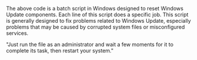 The above code is a batch script in Windows designed to reset Windows Update components. Each line of this script does a specific job.
This script is generally designed to fix problems related to Windows Update, especially problems that may be caused by corrupted system files or misconfigured services.

"Just run the file as an administrator and wait a few moments for it to complete its task, then restart your system."
